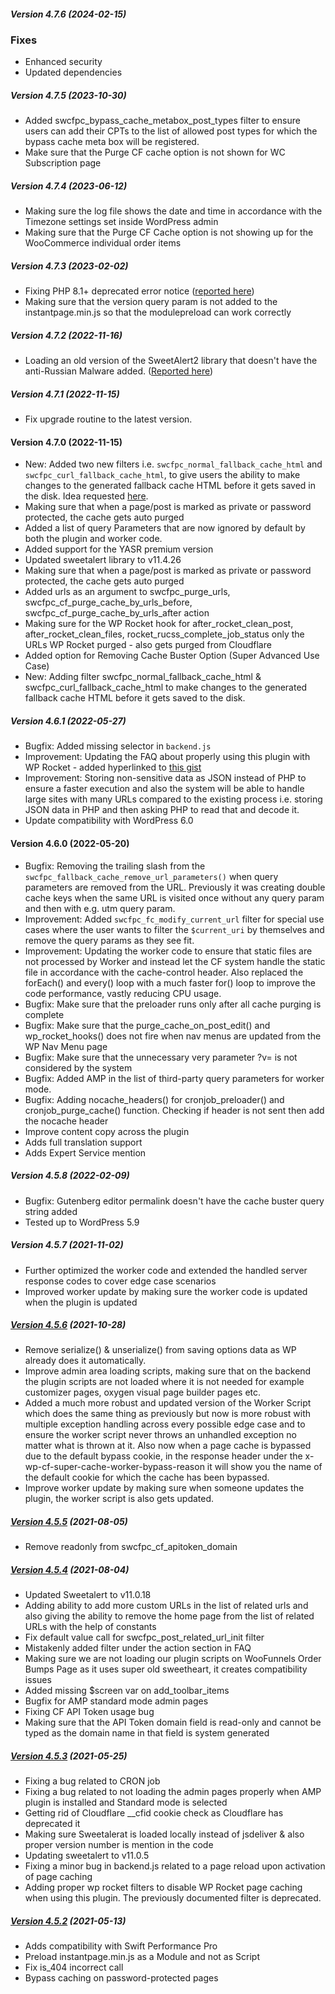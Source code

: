 #####   Version 4.7.6 (2024-02-15)

### Fixes
- Enhanced security
- Updated dependencies

#####   Version 4.7.5 (2023-10-30)

- Added swcfpc_bypass_cache_metabox_post_types filter to ensure users can add their CPTs to the list of allowed post types for which the bypass cache meta box will be registered.
- Make sure that the Purge CF cache option is not shown for WC Subscription page

#####   Version 4.7.4 (2023-06-12)

- Making sure the log file shows the date and time in accordance with the Timezone settings set inside WordPress admin
- Making sure that the Purge CF Cache option is not showing up for the WooCommerce individual order items

#####   Version 4.7.3 (2023-02-02)


- Fixing PHP 8.1+ deprecated error notice ([reported here](https://wordpress.org/support/topic/php-8-1-deprecated-notices/#post-16294666))
- Making sure that the version query param is not added to the instantpage.min.js so that the modulepreload can work correctly

#####   Version 4.7.2 (2022-11-16)

- Loading an old version of the SweetAlert2 library that doesn't have the anti-Russian Malware added. ([Reported here](https://wordpress.org/support/topic/sites-infected-after-update/))

#####   Version 4.7.1 (2022-11-15)

* Fix upgrade routine to the latest version.

####   Version 4.7.0 (2022-11-15)

- New: Added two new filters i.e. `swcfpc_normal_fallback_cache_html` and `swcfpc_curl_fallback_cache_html`, to give users the ability to make changes to the generated fallback cache HTML before it gets saved in the disk. Idea requested [here](https://wordpress.org/support/topic/no-filter-for-cached-content/).
- Making sure that when a page/post is marked as private or password protected, the cache gets auto purged
- Added a list of query Parameters that are now ignored by default by both the plugin and worker code.
- Added support for the YASR premium version
- Updated sweetalert library to v11.4.26
- Making sure that when a page/post is marked as private or password protected, the cache gets auto purged
- Added urls as an argument to swcfpc_purge_urls, swcfpc_cf_purge_cache_by_urls_before, swcfpc_cf_purge_cache_by_urls_after action
- Making sure for the WP Rocket hook for after_rocket_clean_post, after_rocket_clean_files, rocket_rucss_complete_job_status only the URLs WP Rocket purged - also gets purged from Cloudflare
- Added option for Removing Cache Buster Option (Super Advanced Use Case)
- New: Adding filter swcfpc_normal_fallback_cache_html & swcfpc_curl_fallback_cache_html to make changes to the generated fallback cache HTML before it gets saved to the disk.

#####   Version 4.6.1 (2022-05-27)

 - Bugfix: Added missing selector in `backend.js`
 - Improvement: Updating the FAQ about properly using this plugin with WP Rocket - added hyperlinked to [this gist](https://gist.github.com/isaumya/d5990b036e0ed2ac55631995f862f4b8)
 - Improvement: Storing non-sensitive data as JSON instead of PHP to ensure a faster execution and also the system will be able to handle large sites with many URLs compared to the existing process i.e. storing JSON data in PHP and then asking PHP to read that and decode it.
 - Update compatibility with WordPress 6.0

####   Version 4.6.0 (2022-05-20)

- Bugfix: Removing the trailing slash from the `swcfpc_fallback_cache_remove_url_parameters()` when query parameters are removed from the URL. Previously it was creating double cache keys when the same URL is visited once without any query param and then with e.g. utm query param.
- Improvement: Added `swcfpc_fc_modify_current_url` filter for special use cases where the user wants to filter the `$current_uri` by themselves and remove the query params as they see fit.
- Improvement: Updating the worker code to ensure that static files are not processed by Worker and instead let the CF system handle the static file in accordance with the cache-control header. Also replaced the forEach() and every() loop with a much faster for() loop to improve the code performance, vastly reducing CPU usage.
- Bugfix: Make sure that the preloader runs only after all cache purging is complete
- Bugfix: Make sure that the purge_cache_on_post_edit() and wp_rocket_hooks() does not fire when nav menus are updated from the WP Nav Menu page
- Bugfix: Make sure that the unnecessary very parameter ?v= is not considered by the system
- Bugfix: Added AMP in the list of third-party query parameters for worker mode.
- Bugfix: Adding nocache_headers() for cronjob_preloader() and cronjob_purge_cache() function. Checking if header is not sent then add the nocache header
- Improve content copy across the plugin
- Adds full translation support 
- Adds Expert Service mention

#####   Version 4.5.8 (2022-02-09)

- Bugfix: Gutenberg editor permalink doesn't have the cache buster query string added
- Tested up to WordPress 5.9

#####   Version 4.5.7 (2021-11-02)

* Further optimized the worker code and extended the handled server response codes to cover edge case scenarios
* Improved worker update by making sure the worker code is updated when the plugin is updated

##### [Version 4.5.6](https://github.com/Codeinwp/WP-Cloudflare-Super-Page-Cache/compare/v4.5.5...v4.5.6) (2021-10-28)

* Remove serialize() & unserialize() from saving options data as WP already does it automatically. 
* Improve admin area loading scripts, making sure that on the backend the plugin scripts are not loaded where it is not needed for example customizer pages, oxygen visual page builder pages etc.
* Added a much more robust and updated version of the Worker Script which does the same thing as previously but now is more robust with multiple exception handling across every possible edge case and to ensure the worker script never throws an unhandled exception no matter what is thrown at it. Also now when a page cache is bypassed due to the default bypass cookie, in the response header under the x-wp-cf-super-cache-worker-bypass-reason it will show you the name of the default cookie for which the cache has been bypassed.
* Improve worker update by making sure when someone updates the plugin, the worker script is also gets updated.

##### [Version 4.5.5](https://github.com/Codeinwp/WP-Cloudflare-Super-Page-Cache/compare/v4.5.4...v4.5.5) (2021-08-05)

* Remove readonly from swcfpc_cf_apitoken_domain

##### [Version 4.5.4](https://github.com/Codeinwp/WP-Cloudflare-Super-Page-Cache/compare/v4.5.3...v4.5.4) (2021-08-04)

- Updated Sweetalert to v11.0.18
- Adding ability to add more custom URLs in the list of related urls and also giving the ability to remove the home page from the list of related URLs with the help of constants
- Fix default value call for swcfpc_post_related_url_init filter
- Mistakenly added filter under the action section in FAQ
- Making sure we are not loading our plugin scripts on WooFunnels Order Bumps Page as it uses super old sweetheart, it creates compatibility issues
- Added missing $screen var on add_toolbar_items
- Bugfix for AMP standard mode admin pages
- Fixing CF API Token usage bug
- Making sure that the API Token domain field is read-only and cannot be typed as the domain name in that field is system generated

##### [Version 4.5.3](https://github.com/Codeinwp/WP-Cloudflare-Super-Page-Cache/compare/v4.5.2...v4.5.3) (2021-05-25)

- Fixing a bug related to CRON job
- Fixing a bug related to not loading the admin pages properly when AMP plugin is installed and Standard mode is selected
- Getting rid of Cloudflare __cfid cookie check as Cloudflare has deprecated it
- Making sure Sweetalerat is loaded locally instead of jsdeliver & also proper version number is mention in the code
- Updating sweetalert to v11.0.5
- Fixing a minor bug in backend.js related to a page reload upon activation of page caching
- Adding proper wp rocket filters to disable WP Rocket page caching when using this plugin. The previously documented filter is deprecated.

##### [Version 4.5.2](https://github.com/Codeinwp/WP-Cloudflare-Super-Page-Cache/compare/v4.5.1...v4.5.2) (2021-05-13)

- Adds compatibility with Swift Performance Pro
- Preload instantpage.min.js as a Module and not as Script
- Fix is_404 incorrect call
- Bypass caching on password-protected pages
